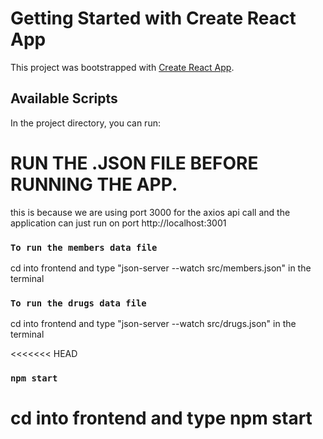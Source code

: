 # Getting Started with Create React App

This project was bootstrapped with [Create React App](https://github.com/facebook/create-react-app).

## Available Scripts

In the project directory, you can run:

# RUN THE .JSON FILE BEFORE RUNNING THE APP. 
this is because we are using port 3000 for the axios api call and the application
can just run on port http://localhost:3001

### `To run the members data file`
cd into frontend and type "json-server --watch src/members.json" in the terminal

### `To run the drugs data file`
cd into frontend and type "json-server --watch src/drugs.json" in the terminal

<<<<<<< HEAD
### `npm start`
cd into frontend and type npm start
=======
